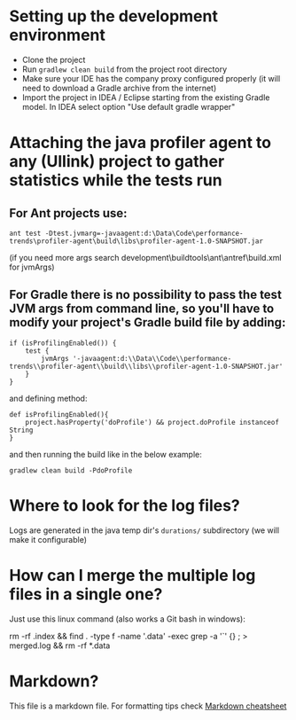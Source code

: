 # Setting up the development environment

* Clone the project
* Run `gradlew clean build` from the project root directory
* Make sure your IDE has the company proxy configured properly (it will need to download a Gradle archive from the internet)
* Import the project in IDEA / Eclipse starting from the existing Gradle model. In IDEA select option "Use default gradle wrapper"

# Attaching the java profiler agent to any (Ullink) project to gather statistics while the tests run

## For Ant projects use:

```
ant test -Dtest.jvmarg=-javaagent:d:\Data\Code\performance-trends\profiler-agent\build\libs\profiler-agent-1.0-SNAPSHOT.jar
```

 (if you need more args search development\buildtools\ant\antref\build.xml for jvmArgs)


## For Gradle there is no possibility to pass the test JVM args from command line, so you'll have to modify your project's Gradle build file by adding:

```
if (isProfilingEnabled()) {
    test {
        jvmArgs '-javaagent:d:\\Data\\Code\\performance-trends\\profiler-agent\\build\\libs\\profiler-agent-1.0-SNAPSHOT.jar'
    }
}
```

and defining method:

```
def isProfilingEnabled(){
    project.hasProperty('doProfile') && project.doProfile instanceof String
}
```

and then running the build like in the below example:

 `gradlew clean build -PdoProfile`

# Where to look for the log files?

 Logs are generated in the java temp dir's `durations/` subdirectory (we will make it configurable)


# How can I merge the multiple log files in a single one?

 Just use this linux command (also works a Git bash in windows):

 rm -rf .index && find . -type f -name '.data' -exec grep -a '`' {} \; > merged.log && rm -rf *.data

# Markdown?

This file is a markdown file. For formatting tips check [Markdown cheatsheet](https://github.com/adam-p/markdown-here/wiki/Markdown-Cheatsheet)